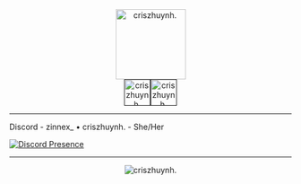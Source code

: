 <div align="center"><a href="https://discord.gg"><img weight = "125px", height = "125px", alt="criszhuynh." src="https://github.com/user-attachments/assets/1412610f-d294-458c-9269-cec9c157c111"></a></div><div align="center"><a href=""><img weight = "47px", height = "47px", alt="criszhuynh." src="https://github.com/user-attachments/assets/ec24ebfe-c07f-4232-b535-48e6cc0e4219"></a><a href=""><img weight = "47px", height = "47px", alt="criszhuynh." src="https://github.com/user-attachments/assets/29d9273a-90a8-475e-b48f-acd7987e1ae6"></a></div>

---

Discord - zinnex_ • criszhuynh. - She/Her

[![Discord Presence](https://lanyard.cnrad.dev/api/1030116082469572618)](https://discord.com/users/1030116082469572618)

---

<div align="center"><a><img weight = "auto", height = "auto", alt="criszhuynh." src="https://private-user-images.githubusercontent.com/172066686/391317265-5529a2c7-458f-4033-929e-bdc35ade488c.png?jwt=eyJhbGciOiJIUzI1NiIsInR5cCI6IkpXVCJ9.eyJpc3MiOiJnaXRodWIuY29tIiwiYXVkIjoicmF3LmdpdGh1YnVzZXJjb250ZW50LmNvbSIsImtleSI6ImtleTUiLCJleHAiOjE3MzMwNDM5MDksIm5iZiI6MTczMzA0MzYwOSwicGF0aCI6Ii8xNzIwNjY2ODYvMzkxMzE3MjY1LTU1MjlhMmM3LTQ1OGYtNDAzMy05MjllLWJkYzM1YWRlNDg4Yy5wbmc_WC1BbXotQWxnb3JpdGhtPUFXUzQtSE1BQy1TSEEyNTYmWC1BbXotQ3JlZGVudGlhbD1BS0lBVkNPRFlMU0E1M1BRSzRaQSUyRjIwMjQxMjAxJTJGdXMtZWFzdC0xJTJGczMlMkZhd3M0X3JlcXVlc3QmWC1BbXotRGF0ZT0yMDI0MTIwMVQwOTAwMDlaJlgtQW16LUV4cGlyZXM9MzAwJlgtQW16LVNpZ25hdHVyZT04YzI4ZTdiOTc2ZDE2ZWEyZjIyMjJiODc4MzUwNTE5YmI3NDZjOTFjOWVhZWIzYTAyMzIyZDdhYzMzNmIwYmQ5JlgtQW16LVNpZ25lZEhlYWRlcnM9aG9zdCJ9.3bVMHYgLRoo2vhlevajuTkiIrOb3kRT1B0_Jwkavh1g"></a></div>
